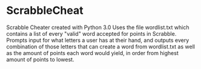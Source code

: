 # ScrabbleCheat

Scrabble Cheater created with  Python 3.0
Uses the file wordlist.txt which contains a list of every "valid" word accepted for points in Scrabble.
Prompts input for what letters a user has at their hand, and outputs every combination of those letters that can
create a word from wordlist.txt as well as the amount of points each word would yield, in order from highest 
amount of points to lowest.